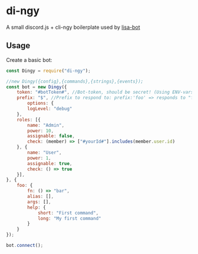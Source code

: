 # di-ngy

A small discord.js + cli-ngy boilerplate used by [lisa-bot](https://github.com/FelixRilling/lisa-bot)

## Usage

Create a basic bot:

```js
const Dingy = require("di-ngy");

//new Dingy({config},{commands},{strings},{events});
const bot = new Dingy({
    token: "#botToken#", //Bot-token, should be secret! (Using ENV-vars to store this is recommended)
    prefix: "$", //Prefix to respond to: prefix:'foo' => responds to "foo help"
        options: {
        logLevel: "debug"
    },
    roles: [{
        name: "Admin",
        power: 10,
        assignable: false,
        check: (member) => ["#yourId#"].includes(member.user.id)
    }, {
        name: "User",
        power: 1,
        assignable: true,
        check: () => true
    }],
}, {
    foo: {
        fn: () => "bar",
        alias: [],
        args: [],
        help: {
            short: "First command",
            long: "My first command"
        }
    }
});

bot.connect();
```
